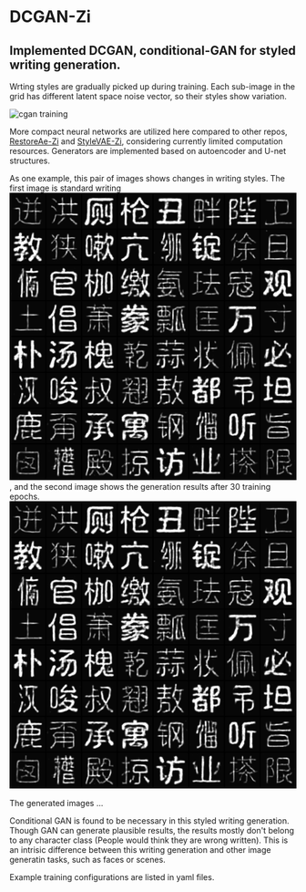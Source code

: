 # DCGAN-Zi

## Implemented DCGAN, conditional-GAN for styled writing generation.

Wrting styles are gradually picked up during training. Each sub-image in the grid has different latent space noise vector, so their styles show variation.

![cgan training](./images/cgan.gif)



More compact neural networks are utilized here compared to other repos, [RestoreAe-Zi](https://github.com/Shawn-SFYu/RestoreAE-Zi) and [StyleVAE-Zi](https://github.com/Shawn-SFYu/StyleVAE-Zi), considering currently limited computation resources. Generators are implemented based on autoencoder and U-net structures. 

As one example, this pair of images shows changes in writing styles. The first image is standard writing ![stardard writing](./images/training_final.png), and the second image shows the generation results after 30 training epochs. ![cgan training final](./images/training_final.png)

The generated images ...

Conditional GAN is found to be necessary in this styled writing generation. Though GAN can generate plausible results, the results mostly don't belong to any character class (People would think they are wrong written). This is an intrisic difference between this writing generation and other image generatin tasks, such as faces or scenes.

Example training configurations are listed in yaml files.